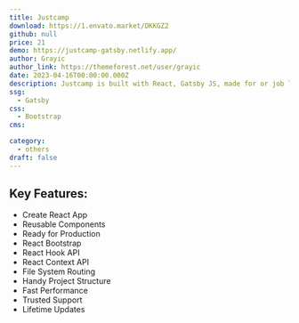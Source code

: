 ```yaml
---
title: Justcamp
download: https://1.envato.market/DKKGZ2
github: null
price: 21
demo: https://justcamp-gatsby.netlify.app/
author: Grayic
author_link: https://themeforest.net/user/grayic
date: 2023-04-16T00:00:00.000Z
description: Justcamp is built with React, Gatsby JS, made for or job listing, job list, job directory, job portal, regular job, career, listing, resume, directory, employment, freelancer, candidates sites and similar sites.
ssg:
  - Gatsby
css:
  - Bootstrap
cms:

category:
  - others
draft: false
---
```


## Key Features:

- Create React App
- Reusable Components
- Ready for Production
- React Bootstrap
- React Hook API
- React Context API
- File System Routing
- Handy Project Structure
- Fast Performance
- Trusted Support
- Lifetime Updates
